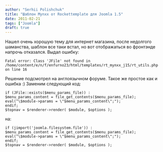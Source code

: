 ```yaml
---
author: "Serhii Polishchuk"
title: "Шаблон Mynxx от Rockettemplate для Joomla 1.5"
date: 2011-02-21
tags: ["Joomla"]
draft: true
---
```

<!--more-->
<p>Нашел очень хорошую тему для интернет магазина, после недолгого шаманства, шаблон все таки встал, но вот отображаться во фронтэнде напрочь отказался. Выдал ошибку:</p>

<pre>
<code class="html">Fatal error: Class &#39;JFile&#39; not found in /home/content/e/n/f/enfurno23/html/templates/rt_mynxx_j15/rt_utils.php on line 16</code></pre>
<!--more-->

<p>Решение подсмотрел на англоязычном форуме. Такое же простое как и ошибка :) Заменим следующий код:</p>

<pre>
<code class="php">if (JFile::exists($menu_params_file)) :
$menu_params_content = file_get_contents($menu_params_file);
eval(&quot;\$module-&gt;params = \&quot;$menu_params_content\&quot;;&quot;);
endif;
$topnav = $renderer-&gt;render( $module, $options );</code></pre>

<p>на:</p>

<pre>
<code class="php">​if (jimport(&#39;joomla.filesystem.file&#39;)) :
$menu_params_content = file_get_contents($menu_params_file);
eval(&quot;\$module-&gt;params = \&quot;$menu_params_content\&quot;;&quot;);
endif;
$topnav = $renderer-&gt;render( $module, $options );</code></pre>
